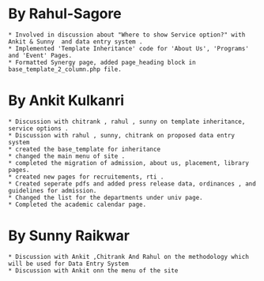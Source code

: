 By Rahul-Sagore
===============

	* Involved in discussion about "Where to show Service option?" with Ankit & Sunny  and data entry system .
	* Implemented 'Template Inheritance' code for 'About Us', 'Programs' and 'Event' Pages.
	* Formatted Synergy page, added page_heading block in base_template_2_column.php file.

By Ankit Kulkanri
=================

	* Discussion with chitrank , rahul , sunny on template inheritance, service options .
	* Discussion with rahul , sunny, chitrank on proposed data entry system 
	* created the base_template for inheritance
	* changed the main menu of site .
	* completed the migration of admission, about us, placement, library pages.
	* created new pages for recruitements, rti .
	* Created seperate pdfs and added press release data, ordinances , and guidelines for admission.
	* Changed the list for the departments under univ page.
	* Completed the academic calendar page. 

By Sunny Raikwar
================
	* Discussion with Ankit ,Chitrank And Rahul on the methodology which will be used for Data Entry System
	* Discussion with Ankit onn the menu of the site 
	
